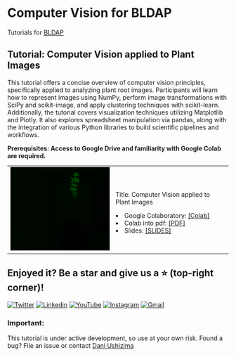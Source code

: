 # Computer Vision for BLDAP
Tutorials for <a href="https://k12education.lbl.gov/programs/high-school/BLDAP/program"> BLDAP </a>

## Tutorial: Computer Vision applied to Plant Images

This tutorial offers a concise overview of computer vision principles, specifically applied to analyzing plant root images. Participants will learn how to represent images using NumPy, perform image transformations with SciPy and scikit-image, and apply clustering techniques with scikit-learn. Additionally, the tutorial covers visualization techniques utilizing Matplotlib and Plotly. It also explores spreadsheet manipulation via pandas, along with the integration of various Python libraries to build scientific pipelines and workflows. 

**Prerequisites: Access to Google Drive and familiarity with Google Colab are required.**

<table border="0">
 <tr>
    <td><img src="https://github.com/dani-lbnl/bldap/blob/main/minidata/leafVideo.gif" width="300">
    </td>
    <td>
     <p>
      Title: Computer Vision applied to Plant Images 
      <li> Google Colaboratory: <a href='https://colab.research.google.com/drive/1OkoYEVa7O3jA8oLcLIXDeX5pSRPTef2d?usp=sharing'>[Colab] </a>
      <li> Colab into pdf:  <a href='https://github.com/dani-lbnl/bldap/blob/main/BLDAP_plants_01.ipynb%20-%20Colab.pdf'>[PDF]</a>
      <li> Slides:  <a href='https://github.com/dani-lbnl/bldap/blob/main/ECOFAB%20-%20Image%20Analysis%2C%20Machine%20Learning.pdf'>[SLIDES]</a>
      </td>
 </tr>
</table>


## Enjoyed it? Be a star and give us a :star: (top-right corner)!
[![Twitter](https://img.shields.io/badge/-Dani%20Vision-00aa00?style=flat-square&logo=Twitter&logoColor=white&link=https://twitter.com/dani_lbnl)](https://twitter.com/dani_lbnl)
[![Linkedin](https://img.shields.io/badge/-Dani%20Vision-174b97?style=flat-square&logo=Linkedin&logoColor=white&link=https://www.linkedin.com/danivision)](https://www.linkedin.com/in/daniela-ushizima-vision)
[![YouTube](https://img.shields.io/badge/-Dani%20Vision-8a28e2?style=flat-square&logo=YouTube&logoColor=white&link=https://www.youtube.com/c/DaniUshizimaVision)](https://www.youtube.com/c/DaniUshizimaVision)
[![Instagram](https://img.shields.io/badge/-Dani%20Vision-dd0000?style=flat-square&labelColor=dd0000&logo=instagram&logoColor=white&link=https://www.instagram.com/danielaushizima)](https://www.instagram.com/danielaushizima)
[![Gmail](https://img.shields.io/badge/-dani.lbnl@gmail.com-ffaa1d?style=flat-square&logo=Gmail&logoColor=white&link=mailto:dani.lbnl@gmail.com)](mailto:dani.lbnl@gmail.com)



### Important:
This tutorial is under active development, so use at your own risk. Found a bug? File an issue or contact [Dani Ushizima](mailto:dani.lbnl@gmail.com)


